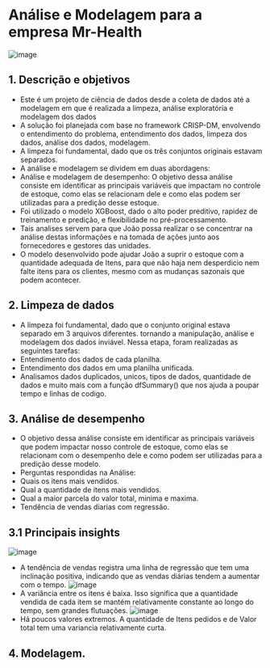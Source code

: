 # Análise e Modelagem para a empresa Mr-Health
![image](https://github.com/ViniSegatto/Mr-Health/assets/117327390/27271eb5-2474-4aaf-b21b-1d476035c468)

## 1. Descrição e objetivos
  * Este é um projeto de ciência de dados desde a coleta de dados até a modelagem em que é realizada a limpeza, análise exploratória e modelagem dos dados
  * A solução foi planejada com base no framework CRISP-DM, envolvendo o entendimento do problema, entendimento dos dados, limpeza dos dados, análise dos dados, modelagem.
  * A limpeza foi fundamental, dado que os três conjuntos originais estavam separados.
  * A análise e modelagem se dividem em duas abordagens:
  * Análise e modelagem de desempenho: O objetivo dessa análise consiste em identificar as principais variáveis que impactam no controle de estoque, como elas se relacionam dele e como elas podem ser utilizadas para a predição desse estoque.
  * Foi utilizado o modelo XGBoost, dado o alto poder preditivo, rapidez de treinamento e predição, e flexibilidade no pré-processamento.
  * Tais analises servem para que João possa realizar o se concentrar na análise destas informações e na tomada de ações junto aos fornecedores e gestores das unidades.
  * O modelo desenvolvido pode ajudar João a suprir o estoque com a quantidade adequada de Itens, para que não haja nem desperdicio nem falte itens para os clientes, mesmo com as mudanças sazonais que podem acontecer.

  ## 2. Limpeza de dados
   *   A limpeza foi fundamental, dado que o conjunto original estava separado em 3 arquivos diferentes. tornando a manipulação, análise e modelagem dos dados inviável. Nessa etapa, foram realizadas as seguintes tarefas:
   *  Entendimento dos dados de cada planilha.
   *  Entendimento dos dados em uma planilha unificada.
   *  Analisamos dados duplicados, unicos, tipos de dados, quantidade de dados e muito mais com a função dfSummary() que nos ajuda a poupar tempo e linhas de codigo.

## 3. Análise de desempenho
 *   O objetivo dessa análise consiste em identificar as principais variáveis que podem impactar nosso controle de estoque, como elas se relacionam com o desempenho dele e como podem ser utilizadas para a predição desse modelo. 
  *   Perguntas respondidas na Análise:
  *  Quais os itens mais vendidos.
  *  Qual a quantidade de itens mais vendidos.
  *  Qual a maior parcela do valor total, minima e maxima. 
  * Tendência de vendas diarias com regressão.

## 3.1 Principais insights

![image](https://github.com/ViniSegatto/Mr-Health/assets/117327390/feffb4ee-0459-4e8f-af82-274810835877)
  * A tendência de vendas registra uma linha de regressão que tem uma inclinação positiva, indicando que as vendas diárias tendem a aumentar com o tempo. 
![image](https://github.com/ViniSegatto/Mr-Health/assets/117327390/53235a19-8c1c-4613-b6f8-45bd95b924b4)
  * A variância entre os itens é baixa. Isso significa que a quantidade vendida de cada item se mantém relativamente constante ao longo do tempo, sem grandes flutuações.
![image](https://github.com/ViniSegatto/Mr-Health/assets/117327390/f69683d1-0d3f-4d04-9f56-a234eafadcf6)
  * Há poucos valores extremos. A quantidade de Itens pedidos e de Valor total tem uma variancia relativamente curta.

## 4. Modelagem. 


